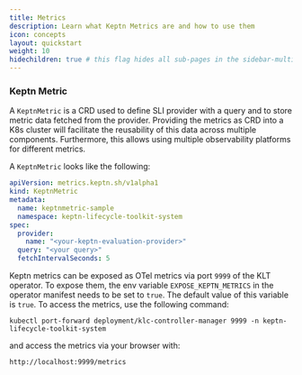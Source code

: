 ```yaml
---
title: Metrics
description: Learn what Keptn Metrics are and how to use them
icon: concepts
layout: quickstart
weight: 10
hidechildren: true # this flag hides all sub-pages in the sidebar-multicard.html
---
```


### Keptn Metric
A `KeptnMetric` is a CRD used to define SLI provider with a query and to store metric data fetched from the provider. Providing the metrics as CRD into a K8s cluster will facilitate the reusability of this data across multiple components. Furthermore, this allows using multiple observability platforms for different metrics.

A `KeptnMetric` looks like the following:

```yaml
apiVersion: metrics.keptn.sh/v1alpha1
kind: KeptnMetric
metadata:
  name: keptnmetric-sample
  namespace: keptn-lifecycle-toolkit-system
spec:
  provider:
    name: "<your-keptn-evaluation-provider>"
  query: "<your query>"
  fetchIntervalSeconds: 5
```

Keptn metrics can be exposed as OTel metrics via port `9999` of the KLT operator. To expose them, the env variable `EXPOSE_KEPTN_METRICS` in the operator manifest needs to be set to `true`. The default value of this variable is `true`. To access the metrics, use the following command:

```
kubectl port-forward deployment/klc-controller-manager 9999 -n keptn-lifecycle-toolkit-system
```

and access the metrics via your browser with:

```
http://localhost:9999/metrics
```